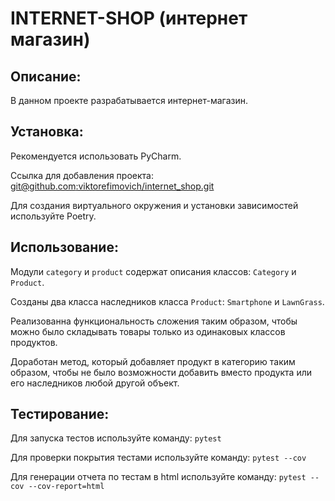 # INTERNET-SHOP (интернет магазин)

## Описание:

В данном проекте разрабатывается интернет-магазин.

## Установка:

Рекомендуется использовать PyCharm.

Ссылка для добавления проекта:
[git@github.com:viktorefimovich/internet_shop.git]()

Для создания виртуального окружения и установки зависимостей используйте Poetry.

## Использование:

Модули `category` и `product` содержат описания классов:
`Category` и `Product`.

Созданы два класса наследников класса `Product`:  `Smartphone` и `LawnGrass`.

Реализованна функциональность сложения таким образом, чтобы можно было складывать товары только из одинаковых классов
продуктов.

Доработан метод, который добавляет продукт в категорию таким образом, чтобы не было возможности добавить вместо продукта
или его наследников любой другой объект.

## Тестирование:

Для запуска тестов используйте команду: `pytest`

Для проверки покрытия тестами используйте команду: `pytest --cov`

Для генерации отчета по тестам в html используйте команду: `pytest --cov --cov-report=html`
